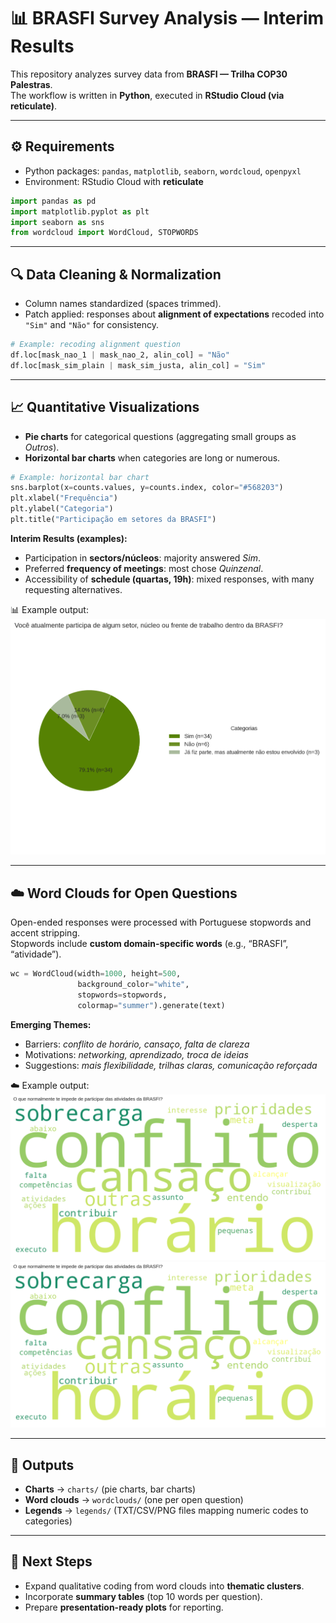 # 📊 BRASFI Survey Analysis — Interim Results

This repository analyzes survey data from **BRASFI — Trilha COP30 Palestras**.  
The workflow is written in **Python**, executed in **RStudio Cloud (via reticulate)**.

---

## ⚙️ Requirements

- Python packages: `pandas`, `matplotlib`, `seaborn`, `wordcloud`, `openpyxl`  
- Environment: RStudio Cloud with **reticulate**

```python
import pandas as pd
import matplotlib.pyplot as plt
import seaborn as sns
from wordcloud import WordCloud, STOPWORDS
```

---

## 🔍 Data Cleaning & Normalization

- Column names standardized (spaces trimmed).  
- Patch applied: responses about **alignment of expectations** recoded into `"Sim"` and `"Não"` for consistency.  

```python
# Example: recoding alignment question
df.loc[mask_nao_1 | mask_nao_2, alin_col] = "Não"
df.loc[mask_sim_plain | mask_sim_justa, alin_col] = "Sim"
```

---

## 📈 Quantitative Visualizations

- **Pie charts** for categorical questions (aggregating small groups as *Outros*).  
- **Horizontal bar charts** when categories are long or numerous.  

```python
# Example: horizontal bar chart
sns.barplot(x=counts.values, y=counts.index, color="#568203")
plt.xlabel("Frequência")
plt.ylabel("Categoria")
plt.title("Participação em setores da BRASFI")
```

**Interim Results (examples):**
- Participation in **sectors/núcleos**: majority answered *Sim*.  
- Preferred **frequency of meetings**: most chose *Quinzenal*.  
- Accessibility of **schedule (quartas, 19h)**: mixed responses, with many requesting alternatives.  

📊 Example output:  
![Participation chart](charts/Você_atualmente_participa_de_algum_setor__núcleo_ou_frente_de_trabalho_dentro_da_BRASFI__pie.png)

---

## ☁️ Word Clouds for Open Questions

Open-ended responses were processed with Portuguese stopwords and accent stripping.  
Stopwords include **custom domain-specific words** (e.g., “BRASFI”, “atividade”).  

```python
wc = WordCloud(width=1000, height=500,
               background_color="white",
               stopwords=stopwords,
               colormap="summer").generate(text)
```

**Emerging Themes:**
- Barriers: *conflito de horário, cansaço, falta de clareza*  
- Motivations: *networking, aprendizado, troca de ideias*  
- Suggestions: *mais flexibilidade, trilhas claras, comunicação reforçada*  

☁️ Example output:  
![Wordcloud — Barriers](wordclouds/O_que_normalmente_te_impede_de_participar_das_atividades_da_BRASFI__wordcloud.png)  
![Wordcloud — Interests](wordclouds/O_que_normalmente_te_impede_de_participar_das_atividades_da_BRASFI__wordcloud.png)

---

## 📂 Outputs

- **Charts** → `charts/` (pie charts, bar charts)  
- **Word clouds** → `wordclouds/` (one per open question)  
- **Legends** → `legends/` (TXT/CSV/PNG files mapping numeric codes to categories)  

---

## 📝 Next Steps

- Expand qualitative coding from word clouds into **thematic clusters**.  
- Incorporate **summary tables** (top 10 words per question).  
- Prepare **presentation-ready plots** for reporting.  

